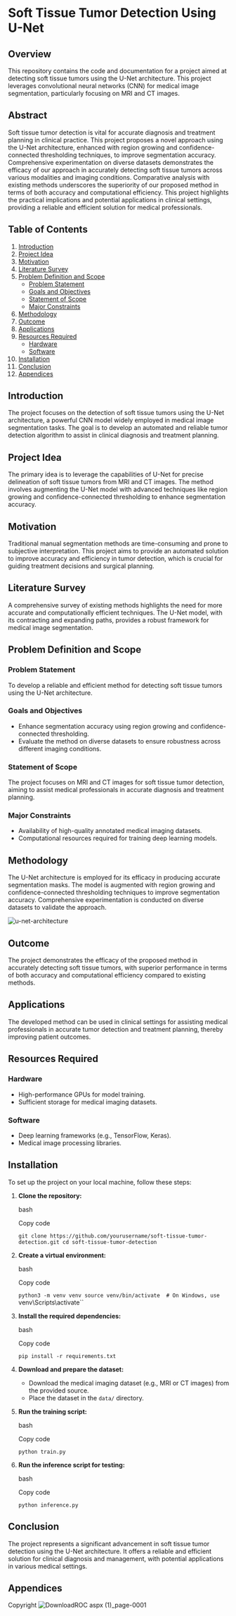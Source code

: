 Soft Tissue Tumor Detection Using U-Net
=======================================

Overview
--------

This repository contains the code and documentation for a project aimed at detecting soft tissue tumors using the U-Net architecture. This project leverages convolutional neural networks (CNN) for medical image segmentation, particularly focusing on MRI and CT images.

Abstract
--------

Soft tissue tumor detection is vital for accurate diagnosis and treatment planning in clinical practice. This project proposes a novel approach using the U-Net architecture, enhanced with region growing and confidence-connected thresholding techniques, to improve segmentation accuracy. Comprehensive experimentation on diverse datasets demonstrates the efficacy of our approach in accurately detecting soft tissue tumors across various modalities and imaging conditions. Comparative analysis with existing methods underscores the superiority of our proposed method in terms of both accuracy and computational efficiency. This project highlights the practical implications and potential applications in clinical settings, providing a reliable and efficient solution for medical professionals.

Table of Contents
-----------------

1.  [Introduction](#introduction)
2.  [Project Idea](#project-idea)
3.  [Motivation](#motivation)
4.  [Literature Survey](#literature-survey)
5.  [Problem Definition and Scope](#problem-definition-and-scope)
    -   [Problem Statement](#problem-statement)
    -   [Goals and Objectives](#goals-and-objectives)
    -   [Statement of Scope](#statement-of-scope)
    -   [Major Constraints](#major-constraints)
6.  [Methodology](#methodology)
7.  [Outcome](#outcome)
8.  [Applications](#applications)
9.  [Resources Required](#resources-required)
    -   [Hardware](#hardware)
    -   [Software](#software)
10. [Installation](#installation)
11. [Conclusion](#conclusion)
12. [Appendices](#appendices)

Introduction
------------

The project focuses on the detection of soft tissue tumors using the U-Net architecture, a powerful CNN model widely employed in medical image segmentation tasks. The goal is to develop an automated and reliable tumor detection algorithm to assist in clinical diagnosis and treatment planning.

Project Idea
------------

The primary idea is to leverage the capabilities of U-Net for precise delineation of soft tissue tumors from MRI and CT images. The method involves augmenting the U-Net model with advanced techniques like region growing and confidence-connected thresholding to enhance segmentation accuracy.

Motivation
----------

Traditional manual segmentation methods are time-consuming and prone to subjective interpretation. This project aims to provide an automated solution to improve accuracy and efficiency in tumor detection, which is crucial for guiding treatment decisions and surgical planning.

Literature Survey
-----------------

A comprehensive survey of existing methods highlights the need for more accurate and computationally efficient techniques. The U-Net model, with its contracting and expanding paths, provides a robust framework for medical image segmentation.

Problem Definition and Scope
----------------------------

### Problem Statement

To develop a reliable and efficient method for detecting soft tissue tumors using the U-Net architecture.

### Goals and Objectives

-   Enhance segmentation accuracy using region growing and confidence-connected thresholding.
-   Evaluate the method on diverse datasets to ensure robustness across different imaging conditions.

### Statement of Scope

The project focuses on MRI and CT images for soft tissue tumor detection, aiming to assist medical professionals in accurate diagnosis and treatment planning.

### Major Constraints

-   Availability of high-quality annotated medical imaging datasets.
-   Computational resources required for training deep learning models.

Methodology
-----------

The U-Net architecture is employed for its efficacy in producing accurate segmentation masks. The model is augmented with region growing and confidence-connected thresholding techniques to improve segmentation accuracy. Comprehensive experimentation is conducted on diverse datasets to validate the approach.

![u-net-architecture](https://github.com/kasliwalayush/SoftTissue-Tumor-Detection/assets/115877395/0c3eac50-05f7-4758-b6e5-4e56a3efd74b)



Outcome
-------

The project demonstrates the efficacy of the proposed method in accurately detecting soft tissue tumors, with superior performance in terms of both accuracy and computational efficiency compared to existing methods.

Applications
------------

The developed method can be used in clinical settings for assisting medical professionals in accurate tumor detection and treatment planning, thereby improving patient outcomes.

Resources Required
------------------

### Hardware

-   High-performance GPUs for model training.
-   Sufficient storage for medical imaging datasets.

### Software

-   Deep learning frameworks (e.g., TensorFlow, Keras).
-   Medical image processing libraries.

Installation
------------

To set up the project on your local machine, follow these steps:

1.  **Clone the repository:**

    bash

    Copy code

    `git clone https://github.com/yourusername/soft-tissue-tumor-detection.git
    cd soft-tissue-tumor-detection`

2.  **Create a virtual environment:**

    bash

    Copy code

    `python3 -m venv venv
    source venv/bin/activate  # On Windows, use `venv\Scripts\activate``

3.  **Install the required dependencies:**

    bash

    Copy code

    `pip install -r requirements.txt`

4.  **Download and prepare the dataset:**

    -   Download the medical imaging dataset (e.g., MRI or CT images) from the provided source.
    -   Place the dataset in the `data/` directory.
5.  **Run the training script:**

    bash

    Copy code

    `python train.py`

6.  **Run the inference script for testing:**

    bash

    Copy code

    `python inference.py`

Conclusion
----------

The project represents a significant advancement in soft tissue tumor detection using the U-Net architecture. It offers a reliable and efficient solution for clinical diagnosis and management, with potential applications in various medical settings.

Appendices
----------

Copyright
![DownloadROC aspx (1)_page-0001](https://github.com/kasliwalayush/SoftTissue-Tumor-Detection/assets/115877395/806703e3-1186-41f9-87c4-96a658f19a29)

